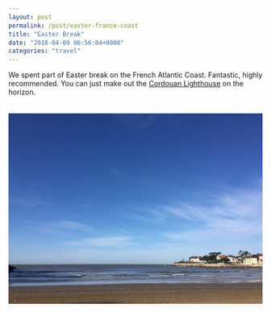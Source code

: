 ```yaml
---
layout: post
permalink: /post/easter-france-coast
title: "Easter Break"
date: "2018-04-09 06:56:04+0000"
categories: "travel"
---
```


We spent part of Easter break on the French Atlantic Coast. Fantastic,
highly recommended. You can just make out the [Cordouan Lighthouse](https://en.wikipedia.org/wiki/Cordouan_Lighthouse) on the horizon. 


<div class="row" style="padding-top:20px;padding-bottom:20px;">
<div class="col-md-1"></div>
<div class="col-md-10">
  <img src="/img/blog/easter-france-coast.jpg"/>
</div>
<div class="col-md-1"></div>
</div>


